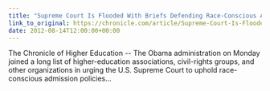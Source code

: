 ```yaml
---
title: "Supreme Court Is Flooded With Briefs Defending Race-Conscious Admissions"
link_to_original: https://chronicle.com/article/Supreme-Court-Is-Flooded-With/133625/?key=Tj4iIwI9ZCFCZCpnZT1EbjsEYCdtYksgMHYcP3MiblxdEA%3D%3D)  
date: 2012-08-14T12:00:00+00:00
---
```

  
The Chronicle of Higher Education -- The Obama administration on Monday joined a long list of higher-education associations, civil-rights groups, and other organizations in urging the U.S. Supreme Court to uphold race-conscious admission policies...  


